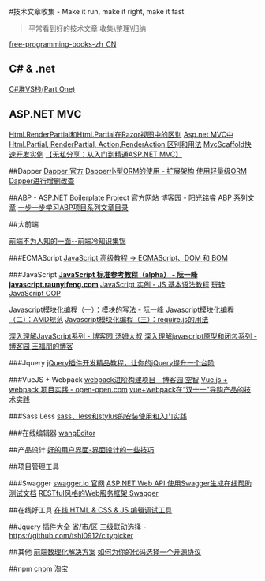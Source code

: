 #技术文章收集 - Make it run, make it right, make it fast
> 平常看到好的技术文章 收集\整理\归纳

[free-programming-books-zh_CN](https://github.com/justjavac/free-programming-books-zh_CN)

## C# & .net
[C#堆VS栈(Part One)](http://www.cnblogs.com/cuiyansong/p/4413514.html)

## ASP.NET MVC
[Html.RenderPartial和Html.Partial在Razor视图中的区别](http://www.cnblogs.com/beiguren/archive/2012/03/20/2407946.html)
[Asp.net MVC中Html.Partial, RenderPartial, Action,RenderAction 区别和用法](http://www.cnblogs.com/gesenkof99/archive/2013/06/03/3115052.html)
[MvcScaffold快速开发实例](http://www.cnblogs.com/n-pei/archive/2011/04/17/2019046.html)
[【无私分享：从入门到精通ASP.NET MVC】](http://www.cnblogs.com/yuangang/p/5524255.html)


##Dapper
[Dapper 官方](https://github.com/StackExchange/dapper-dot-net)
[Dapper小型ORM的使用 - 扩展架构](http://www.cnblogs.com/qtqq/p/4280245.html)
[使用轻量级ORM Dapper进行增删改查](http://www.cnblogs.com/huangkaiyan10/p/4640548.html)


##ABP - ASP.NET Boilerplate Project 
[官方网站](http://www.aspnetboilerplate.com)
[博客园 - 阳光铭睿 ABP 系列文章](http://www.cnblogs.com/mienreal/p/4528470.html)
[一步一步学习ABP项目系列文章目录](http://www.cnblogs.com/yinrq/p/5520470.html)

##大前端

[前端不为人知的一面--前端冷知识集锦](http://www.cnblogs.com/Wayou/p/things_you_dont_know_about_frontend.html)

###ECMAScript
[JavaScript 高级教程 -> ECMAScript、DOM 和 BOM](http://www.w3school.com.cn/js/pro_js_implement.asp)

###JavaScript
**[JavaScript 标准参考教程（alpha） - 阮一峰 javascript.raunyifeng.com](http://javascript.ruanyifeng.com/)**
[JavaScript 实例 - JS 基本语法教程](http://www.w3school.com.cn/example/jseg_examples.asp)
[玩转JavaScript OOP](http://www.cnblogs.com/keepfool/p/5562613.html)


[Javascript模块化编程（一）：模块的写法  - 阮一峰](http://www.ruanyifeng.com/blog/2012/10/javascript_module.html)
[Javascript模块化编程（二）：AMD规范](http://www.ruanyifeng.com/blog/2012/10/asynchronous_module_definition.html)
[Javascript模块化编程（三）：require.js的用法](http://www.ruanyifeng.com/blog/2012/11/require_js.html)


[深入理解JavaScript系列 - 博客园 汤姆大叔](http://www.cnblogs.com/TomXu/archive/2011/12/15/2288411.html)
[深入理解javascript原型和闭包系列 - 博客园 王福朋的博客](http://www.cnblogs.com/wangfupeng1988/p/4001284.html)

###Jquery
[jQuery插件开发精品教程，让你的jQuery提升一个台阶](http://www.cnblogs.com/Wayou/p/jquery_plugin_tutorial.html)


###VueJS + Webpack
[webpack进阶构建项目 - 博客园 空智](http://www.cnblogs.com/tugenhua0707/p/5576262.html)
[Vue.js + webpack 项目实践 - open-open.com](http://www.open-open.com/lib/view/open1435200052247.html)
[vue+webpack在“双十一”导购产品的技术实践](http://www.open-open.com/lib/view/open1448519187360.html)

###Sass Less 
[sass、less和stylus的安装使用和入门实践](http://caibaojian.com/sass-less-stylus.html)


###在线编辑器
[wangEditor](http://wangeditor.github.io/)

##产品设计
[好的用户界面-界面设计的一些技巧](http://www.cnblogs.com/Wayou/p/goodui.html)


##项目管理工具

###Swagger
[swagger.io 官网](http://swagger.io/)
[ASP.NET Web API 使用Swagger生成在线帮助测试文档](http://www.cnblogs.com/yxlblogs/p/4075932.html)
[RESTful风格的Web服务框架 Swagger](http://www.oschina.net/p/swagger)


##在线好工具
[在线  HTML & CSS & JS 编辑调试工具](http://jsbin.com/)


##Jquery 插件大全
[省/市/区 三级联动选择 - https://github.com/tshi0912/citypicker ](https://github.com/tshi0912/citypicker)


##其他
[前端数理化解决方案](http://gongshi.baidu.com/)
[如何为你的代码选择一个开源协议](http://www.cnblogs.com/Wayou/p/how_to_choose_a_license.html)




##npm
[cnpm 淘宝](https://npm.taobao.org/)
